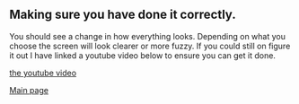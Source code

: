 ## Making sure you have done it correctly.

You should see a change in how everything looks. Depending on what you choose the screen will look clearer or more fuzzy. If you could still on figure it out I have linked a youtube video below to ensure you can get it done.

[the youtube video](https://www.youtube.com/watch?v=3GdKiUAnyHc&ab_channel=MDTechVideos)

[Main page](https://github.com/Braden0103/ITfinal/blob/main/README.md)

